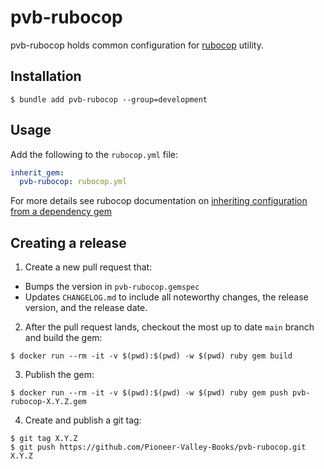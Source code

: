 # pvb-rubocop

pvb-rubocop holds common configuration for [rubocop](https://github.com/rubocop/rubocop)
utility.

## Installation

```console
$ bundle add pvb-rubocop --group=development
```

## Usage

Add the following to the `rubocop.yml` file:

```yaml
inherit_gem:
  pvb-rubocop: rubocop.yml
```

For more details see rubocop documentation on
[inheriting configuration from a dependency gem](https://docs.rubocop.org/rubocop/configuration.html#inheriting-configuration-from-a-dependency-gem)

## Creating a release

1. Create a new pull request that:

- Bumps the version in `pvb-rubocop.gemspec`
- Updates `CHANGELOG.md` to include all noteworthy changes, the release
  version, and the release date.

2. After the pull request lands, checkout the most up to date `main` branch and
   build the gem:

```console
$ docker run --rm -it -v $(pwd):$(pwd) -w $(pwd) ruby gem build
```

3. Publish the gem:

```console
$ docker run --rm -it -v $(pwd):$(pwd) -w $(pwd) ruby gem push pvb-rubocop-X.Y.Z.gem
```

4. Create and publish a git tag:

```console
$ git tag X.Y.Z
$ git push https://github.com/Pioneer-Valley-Books/pvb-rubocop.git X.Y.Z
```
